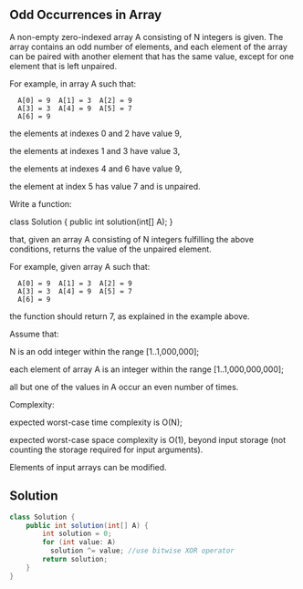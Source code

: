 ## Odd Occurrences in Array
A non-empty zero-indexed array A consisting of N integers is given. The array contains an odd number of elements, and each element of the array can be paired with another element that has the same value, except for one element that is left unpaired.

For example, in array A such that:
```
  A[0] = 9  A[1] = 3  A[2] = 9
  A[3] = 3  A[4] = 9  A[5] = 7
  A[6] = 9
```
the elements at indexes 0 and 2 have value 9,

the elements at indexes 1 and 3 have value 3,

the elements at indexes 4 and 6 have value 9,

the element at index 5 has value 7 and is unpaired.

Write a function:


class Solution { public int solution(int[] A); }

that, given an array A consisting of N integers fulfilling the above conditions, returns the value of the unpaired element.

For example, given array A such that:
```
  A[0] = 9  A[1] = 3  A[2] = 9
  A[3] = 3  A[4] = 9  A[5] = 7
  A[6] = 9
```

the function should return 7, as explained in the example above.

Assume that:

N is an odd integer within the range [1..1,000,000];

each element of array A is an integer within the range [1..1,000,000,000];

all but one of the values in A occur an even number of times.

Complexity:

expected worst-case time complexity is O(N);

expected worst-case space complexity is O(1), beyond input storage (not counting the storage required for input arguments).

Elements of input arrays can be modified.




## Solution

```java
class Solution {
    public int solution(int[] A) {
        int solution = 0;
        for (int value: A)
          solution ^= value; //use bitwise XOR operator
        return solution;
    }
}
```
